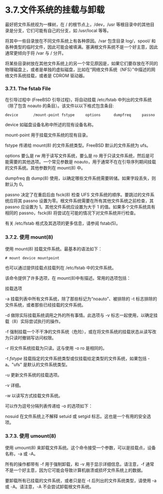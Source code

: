 # 3.7.文件系统的挂载与卸载

最好把文件系统视为一棵树，在 / 的根节点上，/dev，/usr 等根目录中的其他目录是分支，它们可能有自己的分支，如 /usr/local 等等。

将其中一些目录放在不同文件系统上有各种原因。/var 包含目录 log/，spool/ 和各种类型的临时文件，因此可能会被填满。塞满根文件系统不是一个好主意，因此通常更倾向于将 /var 与 / 分开。

将某些目录树放在其他文件系统上的另一个常见原因是，如果它们要存放在不同的物理磁盘上，或者是单独的虚拟磁盘，比如在“网络文件系统（NFS）”中描述的网络文件系统挂载，或者是 CDROM 驱动器。

### 3.7.1. The fstab File

在引导过程中 (FreeBSD 引导过程)，将自动挂载 /etc/fstab 中列出的文件系统（除了包含 noauto 的条目）。该文件以以下格式包含条目:

```
device       /mount-point fstype     options      dumpfreq     passno
```

device 如磁盘设备名称中所述的现有设备名称。

mount-point 用于挂载文件系统的现有目录。

fstype 传递给 mount(8) 的文件系统类型。FreeBSD 默认的文件系统为 ufs。

options 要么是 rw 用于读写文件系统，要么是 ro 用于只读文件系统，然后是可能需要的其他选项。一个常见参数是 noauto，用于通常不在在引导序列期间挂载的文件系统。其他参数列在 mount(8) 中。

dumpfreq 由 dump(8) 使用，以确定哪些文件系统需要转储。如果字段丢失，则默认为 0。

passno 决定了在重启后由 fsck(8) 检查 UFS 文件系统的顺序。要跳过的文件系统应将其 passno 设置为零。根文件系统需要在所有其他文件系统之前检查，其 passno 应设置为 1。其他文件系统应设置为大于 1 的值。如果多个文件系统具有相同的 passno，fsck(8) 将尝试在可能的情况下对文件系统并行检查。

有关 /etc/fstab 格式及其选项的更多信息，请参阅 fstab(5)。

### 3.7.2. 使用 mount(8)

使用 mount(8) 挂载文件系统。最基本的语法如下：

```
# mount device mountpoint
```

也可以通过提供挂载点挂载列在 /etc/fstab 中的文件系统。

该命令提供了许多选项，在 mount(8)中有描述。常用的选项包括：

 挂载选项

-a 挂载列表中所有文件系统，除了那些标记为“noauto”、被排除的 -t 标志排除的文件系统，或者那些已经挂载的文件系统。

-d 做除实际挂载系统调用之外的所有事情。此选项与 -v 标志一起使用，以确定挂载（8）实际尝试执行的操作。

-f 强制挂载一个不干净的文件系统（危险），或在将文件系统的挂载状态从读写改为只读时撤销写访问权限。

-r 将文件系统挂载为只读。这与使用 -o ro 是相同的。

-t<span> </span><em>fstype</em> 挂载指定的文件系统类型或仅挂载给定类型的文件系统，如果包括 -a。"ufs" 是默认的文件系统类型。

-u 更新文件系统的挂载选项。

-v 详细。

-w 以读写方式挂载文件系统。

可以作为逗号分隔列表传递给 -o 的选项如下：

nosuid 在文件系统上不解释 setuid 或 setgid 标志。这也是一个有用的安全选项。

### 3.7.3. 使用 umount(8)

使用 umount(8) 来卸载文件系统。这个命令接受一个参数，可以是挂载点，设备名称，-a 或 -A。

所有的操作都带有 -f 用于强制卸载，和 -v 用于显示详细信息。请注意，-f 通常不是一个好主意，因为它可能会导致计算机崩溃或损坏文件系统上的数据。

要卸载所有已挂载的文件系统，或者只是在 -t 后列出的文件系统类型，请使用 -a 或 -A。请注意，-A 不会尝试卸载根文件系统。
